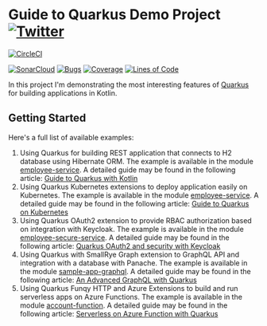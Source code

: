 # Guide to Quarkus Demo Project [![Twitter](https://img.shields.io/twitter/follow/piotr_minkowski.svg?style=social&logo=twitter&label=Follow%20Me)](https://twitter.com/piotr_minkowski)

[![CircleCI](https://circleci.com/gh/piomin/sample-quarkus-applications.svg?style=svg)](https://circleci.com/gh/piomin/sample-quarkus-applications)

[![SonarCloud](https://sonarcloud.io/images/project_badges/sonarcloud-black.svg)](https://sonarcloud.io/dashboard?id=piomin_sample-quarkus-applications)
[![Bugs](https://sonarcloud.io/api/project_badges/measure?project=piomin_sample-quarkus-applications&metric=bugs)](https://sonarcloud.io/dashboard?id=piomin_sample-quarkus-applications)
[![Coverage](https://sonarcloud.io/api/project_badges/measure?project=piomin_sample-quarkus-applications&metric=coverage)](https://sonarcloud.io/dashboard?id=piomin_sample-quarkus-applications)
[![Lines of Code](https://sonarcloud.io/api/project_badges/measure?project=piomin_sample-quarkus-applications&metric=ncloc)](https://sonarcloud.io/dashboard?id=piomin_sample-quarkus-applications)

In this project I'm demonstrating the most interesting features of [Quarkus](https://quarkus.io/) for building applications in Kotlin.

## Getting Started 
Here's a full list of available examples:
1. Using Quarkus for building REST application that connects to H2 database using Hibernate ORM. The example is available in the module [employee-service](https://github.com/piomin/sample-quarkus-applications/tree/master/employee-service). A detailed guide may be found in the following article: [Guide to Quarkus with Kotlin](https://piotrminkowski.com/2020/08/09/guide-to-quarkus-with-kotlin/)
2. Using Quarkus Kubernetes extensions to deploy application easily on Kubernetes. The example is available in the module [employee-service](https://github.com/piomin/sample-quarkus-applications/tree/master/employee-service). A detailed guide may be found in the following article: [Guide to Quarkus on Kubernetes](https://piotrminkowski.com/2020/08/10/guide-to-quarkus-on-kubernetes/)
3. Using Quarkus OAuth2 extension to provide RBAC authorization based on integration with Keycloak. The example is available in the module [employee-secure-service](https://github.com/piomin/sample-quarkus-applications/tree/master/employee-secure-service). A detailed guide may be found in the following article: [Quarkus OAuth2 and security with Keycloak](https://piotrminkowski.com/2020/09/16/quarkus-oauth2-and-security-with-keycloak/)
4. Using Quarkus with SmallRye Graph extension to GraphQL API and integration with a database with Panache. The example is available in the module [sample-app-graphql](https://github.com/piomin/sample-quarkus-applications/tree/master/sample-app-graphql). A detailed guide may be found in the following article: [An Advanced GraphQL with Quarkus](https://piotrminkowski.com/2021/04/14/advanced-graphql-with-quarkus/)
5. Using Quarkus Funqy HTTP and Azure Extensions to build and run serverless apps on Azure Functions. The example is available in the module [account-function](https://github.com/piomin/sample-quarkus-applications/tree/master/account-function). A detailed guide may be found in the following article: [Serverless on Azure Function with Quarkus](https://piotrminkowski.com/2024/01/19/serverless-on-azure-with-spring-cloud-function/)